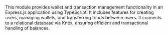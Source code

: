 This module provides wallet and transaction management functionality in an Express.js application using TypeScript. It includes features for creating users, managing wallets, and transferring funds between users. It connects to a relational database via Knex, ensuring efficient and transactional handling of balances.
